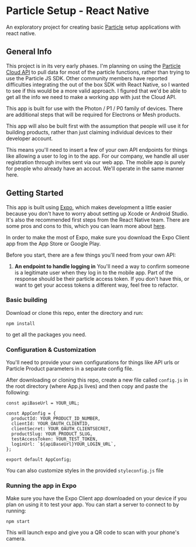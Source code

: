 # Particle Setup - React Native

An exploratory project for creating basic [Particle](https://www.particle.io) setup applications with react native.

## General Info

This project is in its very early phases. I'm planning on using the [Particle Cloud API](https://docs.particle.io/reference/device-cloud/api/) to pull data for most of the particle functions, rather than trying to use the Particle JS SDK. Other community members have reported difficulties integrating the out of the box SDK with React Native, so I wanted to see if this would be a more valid approach. I figured that we'd be able to get all the info we need to make a working app with just the Cloud API.

This app is built for use with the Photon / P1 / P0 family of devices. There are additional steps that will be required for Electrons or Mesh products.

This app will also be built first with the assumption that people will use it for building products, rather than just claiming individual devices to their developer account.

This means you'll need to insert a few of your own API endpoints for things like allowing a user to log in to the app. For our company, we handle all user registration through invites sent via our web app. The mobile app is purely for people who already have an accout. We'll operate in the same manner here.

## Getting Started

This app is built using [Expo](https://expo.io/), which makes development a little easier because you don't have to worry about setting up Xcode or Android Studio. It's also the recommended first steps from the React Native team. There are some pros and cons to this, which you can learn more about [here](https://docs.expo.io/versions/v31.0.0/introduction/why-not-expo).

In order to make the most of Expo, make sure you download the Expo Client app from the App Store or Google Play.

Before you start, there are a few things you'll need from your own API:

1. **An endpoint to handle logging in** You'll need a way to confirm someone is a legitimate user when they log in to the mobile app. Part of the response should be their particle access token. If you don't have this, or want to get your access tokens a different way, feel free to refactor.

### Basic building

Download or clone this repo, enter the directory and run:

```
npm install
```

to get all the packages you need.

### Configuration & Customization

You'll need to provide your own configurations for things like API urls or Particle Product parameters in a separate config file.

After downloading or cloning this repo, create a new file called `config.js` in the root directory (where App.js lives) and then copy and paste the following:

```
const apiBaseUrl = YOUR_URL;

const AppConfig = {
  productId: YOUR_PRODUCT_ID_NUMBER,
  clientId: YOUR_OAUTH_CLIENTID,
  clientSecret: YOUR_OAUTH_CLIENTSECRET,
  productSlug: YOUR_PRODUCT_SLUG,
  testAccessToken: YOUR_TEST_TOKEN,
  loginUrl: `${apiBaseUrl}YOUR_LOGIN_URL`,
};

export default AppConfig;
```

You can also customize styles in the provided `styleconfig.js` file

### Running the app in Expo

Make sure you have the Expo Client app downloaded on your device if you plan on using it to test your app. You can start a server to connect to by running:

```
npm start
```

This will launch expo and give you a QR code to scan with your phone's camera.
